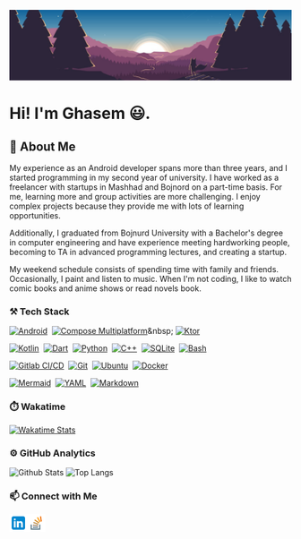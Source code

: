 ![Header](logo/header.jpg)

# Hi! I'm Ghasem 😃.

## 📃 About Me

My experience as an Android developer spans more than three years, and I started programming in my second year of university. I have worked as a freelancer with startups in Mashhad and Bojnord on a part-time basis. For me, learning more and group activities are more challenging. I enjoy complex projects because they provide me with lots of learning opportunities.

Additionally, I graduated from Bojnurd University with a Bachelor's degree in computer engineering and have experience meeting hardworking people, becoming to TA in advanced programming lectures, and creating a startup.  

My weekend schedule consists of spending time with family and friends. Occasionally, I paint and listen to music. When I'm not coding, I like to watch comic books and anime shows or read novels book.

### ⚒️ Tech Stack

[![Android](https://img.shields.io/badge/-Android-141a20?style=flat&logo=Android)](https://developer.android.com/)&nbsp;
[![Compose Multiplatform](https://img.shields.io/badge/-Compose_Multiplatform-141a20?style=flat&logo=jetpackcompose)]([https://www.markdownguide.org/](https://www.jetbrains.com/lp/compose-multiplatform/))&nbsp;
[![Ktor](https://img.shields.io/badge/-Ktor-141a20?style=flat&logo=ktor)](https://ktor.io/)&nbsp;

[![Kotlin](https://img.shields.io/badge/-Kotlin-141a20?style=flat&logo=Kotlin)](https://kotlinlang.org/)&nbsp;
[![Dart](https://img.shields.io/badge/-Dart-141a20?style=flat&logo=Dart&logoColor=0175C2)](https://dart.dev/)&nbsp;
[![Python](https://img.shields.io/badge/-Python-141a20?style=flat&logo=python)](https://www.python.org/)&nbsp;
[![C++](https://img.shields.io/badge/-C++-141a20?style=flat&logo=cplusplus&logoColor=00599C)](https://en.wikipedia.org/wiki/C%2B%2B)&nbsp;
[![SQLite](https://img.shields.io/badge/-SQLite-141a20?style=flat&logo=sqlite&logoColor=003B57)](https://sqlite.org/)&nbsp;
[![Bash](https://img.shields.io/badge/-Bash-141a20?style=flat&logo=gnubash)](https://www.ba-sh.com/)&nbsp;

[![Gitlab CI/CD](https://img.shields.io/badge/-Gitlab_CI/CD-141a20?style=flat&logo=gitlab)](https://about.gitlab.com/)&nbsp;
[![Git](https://img.shields.io/badge/-Git-141a20?style=flat&logo=git)](https://git-scm.com/)&nbsp;
[![Ubuntu](https://img.shields.io/badge/-Ubuntu-141a20?style=flat&logo=ubuntu)](https://ubuntu.com/)&nbsp;
[![Docker](https://img.shields.io/badge/-Docker-141a20?style=flat&logo=Docker)](https://www.docker.com/?utm_source=google&utm_medium=cpc&utm_campaign=dockerhomepage&utm_content=nemea&utm_term=dockerhomepage&utm_budget=growth&gclid=Cj0KCQiAsqOMBhDFARIsAFBTN3cYl0Uk_GDl7x1W-UWgmtVpG24i2nbe4nBb_WPqGNyIEwX0jk5FrM0aAicUEALw_wcB)&nbsp;

[![Mermaid](https://img.shields.io/badge/-Mermaid-141a20?style=flat&logo=mermaid)](https://mermaid.js.org/)&nbsp;
[![YAML](https://img.shields.io/badge/-YAML-141a20?style=flat&logo=yaml&logoColor=CB171E)](https://en.wikipedia.org/wiki/YAML)&nbsp;
[![Markdown](https://img.shields.io/badge/-Markdown-141a20?style=flat&logo=markdown)](https://www.markdownguide.org/)&nbsp;

### ⏱️ Wakatime
[![Wakatime Stats](https://github-readme-stats.vercel.app/api/wakatime?username=ghasemdev&theme=github_dark&border_radius=12&langs_count=3)](https://wakatime.com/@ghasemdev)

### ⚙️ GitHub Analytics

![Github Stats](https://github-readme-stats.vercel.app/api?username=ghasemdev&theme=github_dark&border_radius=12&line_height=33&show_loog=true&count_private=true&cache_seconds=10800&include_all_commits=false)
![Top Langs](https://github-readme-stats.vercel.app/api/top-langs/?username=ghasemdev&theme=github_dark&border_radius=12&langs_count=4&cache_seconds=10800&exclude_repo=anime-recommendation-system,Subtitle)

### 📫 Connect with Me

<a href="https://www.linkedin.com/in/ghasemdev">
  <img align="left" alt="Linkdein" width="32px" height="32px" src="logo/linkedin.svg"/>
</a>
<a href="https://stackoverflow.com/users/14066088/ghasem?tab=profile">
  <img align="left" alt="Stackoverflow" width="32px" height="32px" src="logo/stack-overflow.svg"/>
</a>
